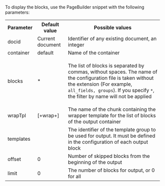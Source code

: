 To display the blocks, use the PageBuilder snippet with the following parameters:
<table>
<tr><th>Parameter</th><th>Default value</th><th>Possible values</th></tr>
<tr><td>docid</td><td>Current document</td><td>Identifier of any existing document, an integer</td></tr>
<tr><td>container</td><td>default</td><td>Name of the container</td></tr>
<tr><td>blocks</td><td>*</td><td>

The list of blocks is separated by commas, without spaces. The name of the configuration file is taken without the extension (For example, `all_fields, groups`). If you specify `*`, the filter by name will not be applied

</td></tr>
<tr><td>wrapTpl</td><td>[+wrap+]</td><td>The name of the chunk containing the wrapper template for the list of blocks of the output container</td></tr>
<tr><td>templates</td><td></td><td>The identifier of the template group to be used for output. It must be defined in the configuration of each output block</td></tr>
<tr><td>offset</td><td>0</td><td>Number of skipped blocks from the beginning of the output</td></tr>
<tr><td>limit</td><td>0</td><td>The number of blocks for output, or 0 for all</td></tr>
</table>
